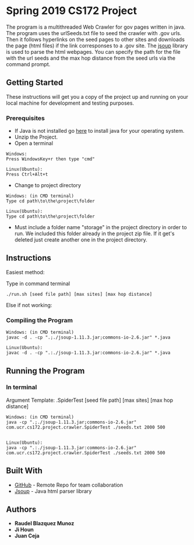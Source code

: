 
# Spring 2019 CS172 Project

The program is a multithreaded Web Crawler for gov pages written in java. The program uses the urlSeeds.txt file to seed the crawler with .gov urls. Then it follows hyperlinks on the seed pages to other sites and downloads the page (html files) if the link corresponses to a .gov site. The  [jsoup](https://jsoup.org/) library is used to parse the html webpages. You can specify the path for the file with the url seeds and the max hop distance from the seed urls via the command prompt.

## Getting Started

These instructions will get you a copy of the project up and running on your local machine for development and testing purposes. 

### Prerequisites

* If Java is not installed go [here](https://java.com/en/download/help/download_options.xml#windows) to install java for your operating system. 
* Unzip the Project.
* Open a terminal
```
Windows:
Press WindowsKey+r then type "cmd"

Linux(Ubuntu):
Press Ctrl+Alt+t
```

* Change to project directory
```
Windows: (in CMD terminal)
Type cd path\to\the\project\folder 

Linux(Ubuntu):
Type cd path\to\the\project\folder 
```
* Must include a folder name "storage" in the project directory in order to run. We included this folder already in the project zip file. If it get's deleted just create another one in the project directory.

## Instructions

Easiest method:

Type in command terminal 
```
./run.sh [seed file path] [max sites] [max hop distance] 
```
Else if not working:
### Compiling the Program

```
Windows: (in CMD terminal)
javac -d . -cp ".;./jsoup-1.11.3.jar;commons-io-2.6.jar" *.java

Linux(Ubuntu):
javac -d . -cp ".:./jsoup-1.11.3.jar:commons-io-2.6.jar" *.java
```

## Running the Program

### In terminal

Argument Template: .SpiderTest   [seed file path]  [max sites] [max hop distance] 
```
Windows: (in CMD terminal)
java -cp ".;./jsoup-1.11.3.jar;commons-io-2.6.jar" com.ucr.cs172.project.crawler.SpiderTest ./seeds.txt 2000 500


Linux(Ubuntu):
java -cp ".:./jsoup-1.11.3.jar:commons-io-2.6.jar" com.ucr.cs172.project.crawler.SpiderTest ./seeds.txt 2000 500 
```

## Built With

* [GitHub]([https://github.com/](https://github.com/)) - Remote Repo for team collaboration
* [Jsoup]([[https://jsoup.org/](https://jsoup.org/)]) - Java html parser library


## Authors

* **Raudel Blazquez Munoz**
* **Ji Houn**
* **Juan Ceja**


